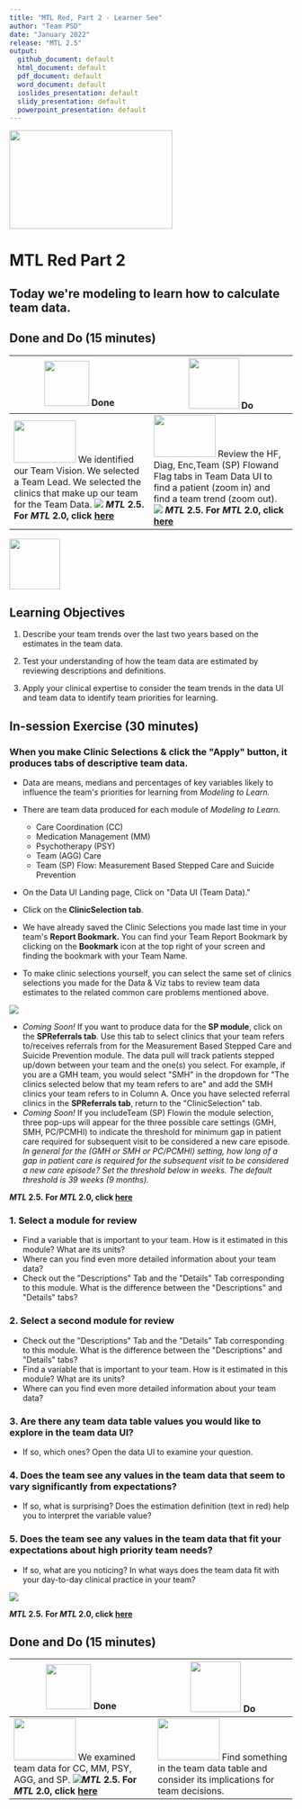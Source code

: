 ```yaml
---
title: "MTL Red, Part 2 - Learner See"
author: "Team PSD"
date: "January 2022"
release: "MTL 2.5"
output: 
  github_document: default
  html_document: default
  pdf_document: default
  word_document: default
  ioslides_presentation: default
  slidy_presentation: default
  powerpoint_presentation: default
---
```


[<img src = "https://github.com/lzim/teampsd/blob/master/resources/logos/mtl_how_red.png" height = "175" width = "290">](#.)

# MTL Red Part 2

## Today we're modeling to learn how to calculate team data.

## Done and Do (15 minutes)

<!-- Done and Do Table -->
| <img src = "https://github.com/lzim/teampsd/blob/master/resources/icons/done.png" height = "80" width = "80"> **Done** | <img src = "https://github.com/lzim/teampsd/blob/master/resources/icons/do.png" height = "90" width = "90"> **Do** |
| --- | --- |
| [<img src = "https://raw.githubusercontent.com/lzim/teampsd/master/resources/logos/mtl_how_data_sm.png" height = "75" width = "110">](http://mtl.how/data_test) We identified our Team Vision. We selected a Team Lead. We selected the clinics that make up our team for the Team Data. [![](https://github.com/lzim/teampsd/blob/master/resources/gifs/mtl_2.5/data_ui_eraser_reset.gif?raw=true)](#DontLink) **_MTL_ 2.5. For _MTL_ 2.0, click [here](https://github.com/lijenn/mtl/blob/master/blue/session02/s02_learner/mtl_session02_see.md)** | [<img src = "https://raw.githubusercontent.com/lzim/teampsd/master/resources/logos/mtl_how_data_sm.png" height = "75" width = "110">](http://mtl.how/data_test) Review the HF, Diag, Enc,Team (SP) Flowand Flag tabs in Team Data UI to find a patient (zoom in) and find a team trend (zoom out). [![](https://github.com/lzim/teampsd/blob/master/resources/gifs/mtl_2.5/data_ui_5_data_5_viz_tabs.gif?raw=true)](#DontLink) **_MTL_ 2.5. For _MTL_ 2.0, click [here](https://github.com/lijenn/mtl/blob/master/blue/session02/s02_learner/mtl_session02_see.md)**  |

<!-- Learning Objectives Icon -->
[<img src = "https://github.com/lzim/teampsd/blob/master/resources/icons/learning_objectives.png" height = "90" width = "90" style ="display: inline-block"/>](#.)

## Learning Objectives

1. Describe your team trends over the last two years based on the estimates in the team data.

2. Test your understanding of how the team data are estimated by reviewing descriptions and definitions.

3. Apply your clinical expertise to consider the team trends in the data UI and team data to identify team priorities for learning.

## In-session Exercise (30 minutes)

### When you make Clinic Selections & click the "Apply" button, it produces tabs of descriptive team data.

- Data are means, medians and percentages of key variables likely to influence the team's priorities for learning from *Modeling to Learn.*
- There are team data produced for each module of *Modeling to Learn.*
  - Care Coordination (CC)
  - Medication Management (MM)
  - Psychotherapy (PSY)
  - Team (AGG) Care
  - Team (SP) Flow: Measurement Based Stepped Care and Suicide Prevention
 
- On the Data UI Landing page, Click on "Data UI (Team Data)." 
- Click on the  **ClinicSelection tab**. 
- We have already saved the Clinic Selections you made last time in your team's **Report Bookmark.** You can find your Team Report Bookmark by clicking on the **Bookmark** icon at the top right of your screen and finding the bookmark with your Team Name.
- To make clinic selections yourself, you can select the same set of clinics selections you made for the Data & Viz tabs to review team data estimates to the related common care problems mentioned above.

[![](https://github.com/lzim/teampsd/blob/master/resources/gifs/mtl_2.5/data_ui_team_data_landing_page.gif?raw=true)](#DontLink)

- *Coming Soon!* If you want to produce data for the **SP module**, click on the **SPReferrals tab**. Use this tab to select clinics that your team refers to/receives referrals from for the Measurement Based Stepped Care and Suicide Prevention module. The data pull will track patients stepped up/down between your team and the one(s) you select. For example, if you are a GMH team, you would select "SMH" in the dropdown for "The clinics selected below that my team refers to are" and add the SMH clinics your team refers to in Column A. Once you have selected referral clinics in the **SPReferrals tab**, return to the "ClinicSelection" tab.
- *Coming Soon!* If you includeTeam (SP) Flowin the module selection, three pop-ups will appear for the three possible care settings (GMH, SMH, PC/PCMHI) to indicate the threshold for minimum gap in patient care required for subsequent visit to be considered a new care episode. *In general for the (GMH or SMH or PC/PCMHI) setting, how long of a gap in patient care is required for the subsequent visit to be considered a new care episode? Set the threshold below in weeks. The default threshold is 39 weeks (9 months).*

**_MTL_ 2.5.**
**For _MTL_ 2.0, click [here](https://github.com/lijenn/mtl/blob/master/blue/session02/s02_learner/mtl_session02_see.md)**

### 1. Select a module for review

- Find a variable that is important to your team. How is it estimated in this module? What are its units?
- Where can you find even more detailed information about your team data?
- Check out the "Descriptions" Tab and the "Details" Tab corresponding to this module. What is the difference between the "Descriptions" and "Details" tabs?

### 2. Select a second module for review

- Check out the "Descriptions" Tab and the "Details" Tab corresponding to this module. What is the difference between the "Descriptions" and "Details" tabs?
- Find a variable that is important to your team. How is it estimated in this module? What are its units?
- Where can you find even more detailed information about your team data?

### 3. Are there any team data table values you would like to explore in the team data UI?

- If so, which ones? Open the data UI to examine your question.

### 4. Does the team see any values in the team data that seem to vary significantly from expectations?

- If so, what is surprising? Does the estimation definition (text in red) help you to interpret the variable value?

### 5. Does the team see any values in the team data that fit your expectations about high priority team needs?

- If so, what are you noticing? In what ways does the team data fit with your day-to-day clinical practice in your team?

[![](https://github.com/lzim/teampsd/blob/master/resources/gifs/mtl_2.5/data_ui_5_team_data_tabs.gif?raw=true)](#DontLink)

**_MTL_ 2.5.**
**For _MTL_ 2.0, click [here](https://github.com/lijenn/mtl/blob/master/blue/session02/s02_learner/mtl_session02_see.md)**

## Done and Do (15 minutes)

<!-- Do/Done Tables -->
| [<img src = "https://github.com/lzim/teampsd/blob/master/resources/icons/done.png" height = "80" width = "80">](#.) **Done** | [<img src = "https://github.com/lzim/teampsd/blob/master/resources/icons/do.png" height = "90" width = "90">](#.) **Do** |
| --- | --- |
| [<img src = "https://raw.githubusercontent.com/lzim/teampsd/master/resources/logos/mtl_how_data_sm.png" height = "75" width = "110">](http://mtl.how/data_test)  We examined team data for CC, MM, PSY, AGG, and SP. [![](https://github.com/lzim/teampsd/blob/master/resources/gifs/mtl_2.5/data_ui_5_team_data_tabs.gif?raw=true)](#DontLink)**_MTL_ 2.5.** **For _MTL_ 2.0, click [here](https://github.com/lijenn/mtl/blob/master/blue/session02/s02_learner/mtl_session02_see.md)** |  [<img src = "https://raw.githubusercontent.com/lzim/teampsd/master/resources/logos/mtl_how_data_sm.png" height = "75" width = "110">](http://mtl.how/data_test) Find something in the team data table and consider its implications for team decisions.|

